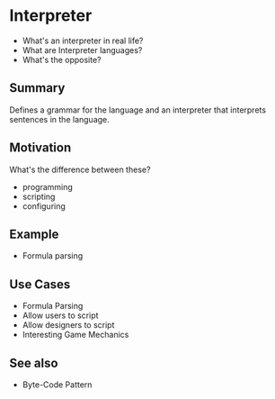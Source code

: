 # Interpreter

- What's an interpreter in real life?
- What are Interpreter languages?
- What's the opposite?

## Summary

Defines a grammar for the language and an interpreter that interprets sentences in the language.

## Motivation

What's the difference between these?
- programming
- scripting
- configuring

## Example
- Formula parsing

## Use Cases
- Formula Parsing
- Allow users to script
- Allow designers to script
- Interesting Game Mechanics

## See also
- Byte-Code Pattern